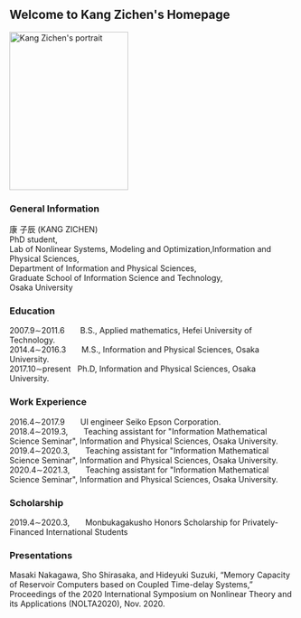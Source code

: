 ## Welcome to Kang Zichen's Homepage
<img src="https://user-images.githubusercontent.com/14539282/57233456-a12d1f80-7059-11e9-80ff-1cf9eac0a215.JPG" alt="Kang Zichen's portrait"  width="210" height="280" />

### General Information

康 子辰 (KANG ZICHEN)<br />
PhD student,<br/>
Lab of Nonlinear Systems, Modeling and Optimization,Information and Physical Sciences,<br />
Department of Information and Physical Sciences,<br />
Graduate School of Information Science and Technology,<br />
Osaka University

### Education
2007.9&sim;2011.6 &nbsp;&nbsp;&nbsp;&nbsp;&nbsp; B.S., Applied mathematics, Hefei University of Technology.<br />
2014.4&sim;2016.3 &nbsp;&nbsp;&nbsp;&nbsp;&nbsp; M.S., Information and Physical Sciences, Osaka University.<br />
2017.10&sim;present &nbsp; Ph.D, Information and Physical Sciences, Osaka University.<br />

### Work Experience
2016.4&sim;2017.9 &nbsp;&nbsp;&nbsp;&nbsp;&nbsp; UI engineer Seiko Epson Corporation.<br />
2018.4&sim;2019.3, &nbsp;&nbsp;&nbsp;&nbsp;&nbsp; Teaching assistant for "Information Mathematical Science Seminar",  Information and Physical Sciences, Osaka University.<br />
2019.4&sim;2020.3, &nbsp;&nbsp;&nbsp;&nbsp;&nbsp; Teaching assistant for "Information Mathematical Science Seminar",  Information and Physical Sciences, Osaka University.<br />
2020.4&sim;2021.3, &nbsp;&nbsp;&nbsp;&nbsp;&nbsp; Teaching assistant for "Information Mathematical Science Seminar",  Information and Physical Sciences, Osaka University.<br />

### Scholarship
2019.4&sim;2020.3, &nbsp;&nbsp;&nbsp;&nbsp;&nbsp; Monbukagakusho Honors Scholarship for Privately-Financed International Students

### Presentations
Masaki Nakagawa, Sho Shirasaka, and Hideyuki Suzuki, “Memory Capacity of Reservoir Computers based on Coupled Time-delay Systems,” Proceedings of the 2020 International Symposium on Nonlinear Theory and its Applications (NOLTA2020), Nov. 2020.
